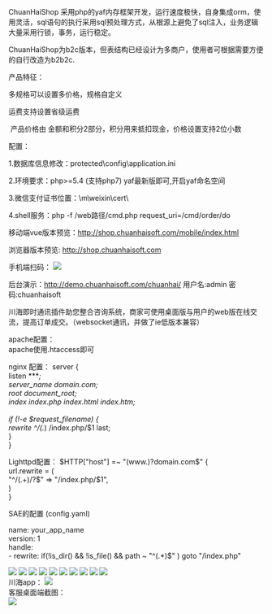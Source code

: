 ﻿
ChuanHaiShop 采用php的yaf内存框架开发，运行速度极快，自身集成orm，使用灵活，sql语句的执行采用sql预处理方式，从根源上避免了sql注入，业务逻辑大量采用行锁，事务，运行稳定。

ChuanHaiShop为b2c版本，但表结构已经设计为多商户，使用者可根据需要方便的自行改造为b2b2c.

产品特征：

  多规格可以设置多价格，规格自定义

  运费支持设置省级运费
  
  产品价格由 金额和积分2部分，积分用来抵扣现金，价格设置支持2位小数
  
  

配置：

1.数据库信息修改：protected\config\application.ini

2.环境要求：php>=5.4 (支持php7) yaf最新版即可,开启yaf命名空间

3.微信支付证书位置：\m\weixin\cert\

4.shell服务：php -f /web路径/cmd.php request_uri=/cmd/order/do


移动端vue版本预览：http://shop.chuanhaisoft.com/mobile/index.html

浏览器版本预览:   http://shop.chuanhaisoft.com

手机端扫码：
<img src="http://shop.chuanhaisoft.com/images/shows/mobile.png" >


后台演示：http://demo.chuanhaisoft.com/chuanhai/
用户名:admin 密码:chuanhaisoft

川海即时通讯插件助您整合咨询系统，商家可使用桌面版与用户的web版在线交流，提高订单成交。（websocket通讯，并做了ie低版本兼容）

apache配置：<br/>
apache使用.htaccess即可

nginx 配置：
server {<br/>
  listen ****;<br/>
  server_name  domain.com;<br/>
  root   document_root;<br/>
  index  index.php index.html index.htm;<br/>
<br/>
  if (!-e $request_filename) {<br/>
    rewrite ^/(.*)  /index.php/$1 last;<br/>
  }<br/>
}<br/>

 Lighttpd配置：
 $HTTP["host"] =~ "(www.)?domain.com$" {<br/>
  url.rewrite = (<br/>
     "^/(.+)/?$"  => "/index.php/$1",<br/>
  )<br/>
}<br/>

 SAE的配置 (config.yaml)
 
 name: your_app_name<br/>
version: 1<br/>
handle:<br/>
    - rewrite: if(!is_dir() && !is_file() && path ~ "^(.*)$" ) goto "/index.php"<br/>
    
<img src="http://shop.chuanhaisoft.com/images/shows/shop1.jpg" >
<img src="http://shop.chuanhaisoft.com/images/shows/shop2.jpg" >

<img src="http://shop.chuanhaisoft.com/images/shows/mobile1.png" >
<img src="http://shop.chuanhaisoft.com/images/shows/mobile2.png" >
<img src="http://shop.chuanhaisoft.com/images/shows/mobile3.png" >
<img src="http://shop.chuanhaisoft.com/images/shows/mobile4.png" >
<img src="http://shop.chuanhaisoft.com/images/shows/mobile5.png" >


<img src="http://shop.chuanhaisoft.com/images/shows/houtai1.jpg" >
<img src="http://shop.chuanhaisoft.com/images/shows/houtai2.jpg" >
<img src="http://shop.chuanhaisoft.com/images/shows/houtai3.jpg" >
<br/>川海app：
<img src="http://shop.chuanhaisoft.com/upload/auto/2018/01/08/15/36/59/36615079672.jpg" >
<br/>客服桌面端截图：
<br/>
<img src="http://shop.chuanhaisoft.com/images/shows/ChuanHaiIm.jpg" >
